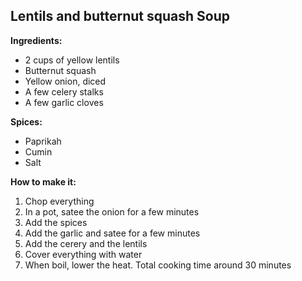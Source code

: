 ## Lentils and butternut squash Soup

**Ingredients:**

* 2 cups of yellow lentils
* Butternut squash
* Yellow onion, diced
* A few celery stalks
* A few garlic cloves

**Spices:**
* Paprikah
* Cumin
* Salt

**How to make it:**
1. Chop everything
1. In a pot, satee the onion for a few minutes
1. Add the spices
1. Add the garlic and satee for a few minutes
1. Add the cerery and the lentils
1. Cover everything with water
1. When boil, lower the heat. Total cooking time around 30 minutes
